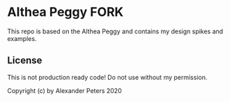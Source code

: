 # Althea Peggy FORK

This repo is based on the Althea Peggy and contains my design spikes and examples.

## License
This is not production ready code! Do not use without my permission.

Copyright (c) by Alexander Peters 2020
